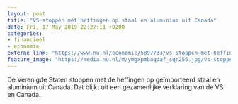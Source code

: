 ```yaml
---
layout: post
title: "VS stoppen met heffingen op staal en aluminium uit Canada"
date: Fri, 17 May 2019 22:27:11 +0200
categories: 
- financieel 
- economie 
externe_link: "https://www.nu.nl/economie/5897733/vs-stoppen-met-heffingen-op-staal-en-aluminium-uit-canada.html"
feature_image: "https://media.nu.nl/m/ymgxpmbaqdaf_sqr256.jpg/vs-stoppen-met-heffingen-op-staal-en-aluminium-uit-canada.jpg"
---
```


De Verenigde Staten stoppen met de heffingen op geïmporteerd staal en aluminium uit Canada. Dat blijkt uit een gezamenlijke verklaring van de VS en Canada.
